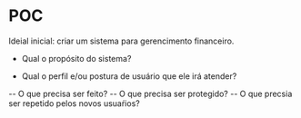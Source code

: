 # POC 

Ideial inicial: criar um sistema para gerencimento financeiro.

- Qual o propósito do sistema?

- Qual o perfil e/ou postura de usuário que ele irá atender?

-- O que precisa ser feito?
-- O que precisa ser protegido?
-- O que precsia ser repetido pelos novos usuaŕios?
